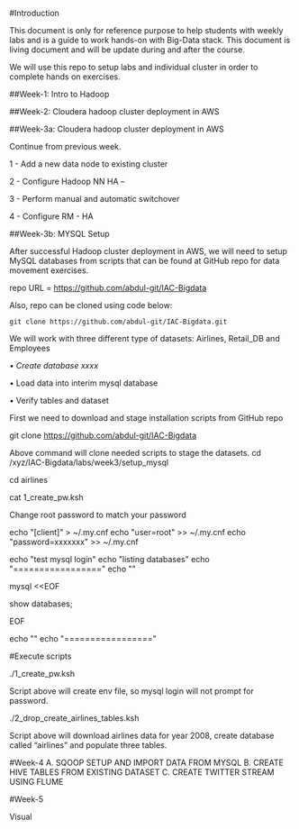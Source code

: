 #Introduction


This document is only for reference purpose to help students with weekly labs and is a guide to work hands-on with Big-Data stack.  This document is living document and will be update during and after the course.

We will use this repo to setup labs and individual cluster in order to complete hands on exercises.

##Week-1: Intro to Hadoop 

##Week-2: Cloudera hadoop cluster deployment in AWS

##Week-3a: Cloudera hadoop cluster deployment in AWS

Continue from previous week.

1 -	Add a new data node to existing cluster

2 -	Configure Hadoop NN HA –

3 -	Perform manual and automatic switchover

4 - 	Configure RM - HA

##Week-3b: MYSQL Setup

After successful Hadoop cluster deployment in AWS, we will need to setup MySQL databases from scripts that can be found at GitHub repo for data movement exercises.


repo URL = https://github.com/abdul-git/IAC-Bigdata

Also, repo can be cloned using code below:

```shell
git clone https://github.com/abdul-git/IAC-Bigdata.git
```





We will work with three different type of datasets: Airlines, Retail_DB and Employees


*•	Create database xxxx*

•	Load data into interim mysql database

•	Verify tables and dataset

First we need to download and stage installation scripts from GitHub repo

git clone https://github.com/abdul-git/IAC-Bigdata


Above command will clone needed scripts to stage the datasets.
 cd  /xyz/IAC-Bigdata/labs/week3/setup_mysql

cd airlines

cat 1_create_pw.ksh

Change root password to match your password

echo "[client]" > ~/.my.cnf
echo "user=root" >> ~/.my.cnf
echo "password=xxxxxxx" >> ~/.my.cnf


echo "test mysql login"
echo "listing databases"
echo "================="
echo ""

mysql <<EOF

show databases;

EOF

echo ""
echo "================="


#Execute scripts

./1_create_pw.ksh

Script above will create env file, so mysql login will not prompt for password.

./2_drop_create_airlines_tables.ksh

Script above will download airlines data for year 2008, create database called “airlines” and populate three tables.



#Week-4
A.	 SQOOP SETUP AND IMPORT DATA FROM MYSQL
B.	CREATE HIVE TABLES FROM EXISTING DATASET
C.	CREATE TWITTER STREAM USING FLUME 

#Week-5

Visual




